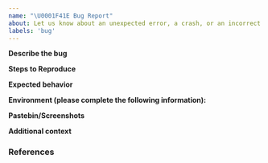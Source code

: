 ```yaml
---
name: "\U0001F41E Bug Report"
about: Let us know about an unexpected error, a crash, or an incorrect behavior.
labels: 'bug'
---
```


<!--
Hi there,

Thank you for opening an issue. Please note that we try to keep the Pelias issue tracker reserved for bug reports and feature requests. For general usage questions, please use the community chat room https://gitter.im/pelias/pelias.

If your issue relates to a specific Pelias sub-project, please open it in the project's own repository. The index of sub-projects is at https://github.com/pelias

Time spent by members of our community answering your issue is unpaid.
Please be professional and kind to those responding to you.

Bug reports which are clearly written are more likely to get the attention of the developers who can help you.
-->

**Describe the bug**
<!--
A clear and concise description of what the bug is.
-->

**Steps to Reproduce**
<!--
Steps to reproduce the behavior:
1. Install '...'
2. Run '....'
3. See error
-->

**Expected behavior**
<!--
A clear and concise description of what you expected to happen.
-->

**Environment (please complete the following information):**
<!--
 - OS: [e.g. Linux/Mac/Windows]
 - Docker versions: [e.g. `docker --version`, `docker-compose --version`]
-->

**Pastebin/Screenshots**
<!--
If applicable, add a link to a gist/pastebin or screenshots to help explain your problem.
When pasting large text blobs, please ensure JSON is pretty-printed and pasted within backticks.
-->

**Additional context**
<!--
Are there anything atypical about your situation that we should know? For example: is Pelias running in a virtualized environment? Are you using any non-default values in your pelias.json, docker-compose.yml or .env files?
-->

### References
<!--
Are there any other GitHub issues, whether open or closed, that are related to the problem you've described above or to the suggested solution? If so, please create a list below that mentions each of them.
-->
